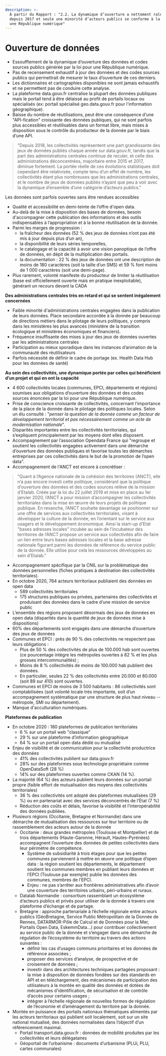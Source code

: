 ```yaml
---
description: >-
  À partir du Rapport : "2.2. La dynamique d’ouverture a nettement ralenti
  depuis 2017 et seule une minorité d’acteurs publics se conforme à la loi pour
  une République numérique"
---
```


# Ouverture de données

* Essoufflement de la dynamique d’ouverture des données et codes sources publics générée par la loi pour une République numérique.
* Pas de recensement exhaustif à jour des données et des codes sources publics qui permettrait de mesurer le taux d’ouverture de ces derniers. 
* Les dictionnaires et cartographies disponibles ne sont jamais exhaustifs et ne permettent pas de conduire cette analyse.
* La plateforme data.gouv.fr centralise la plupart des données publiques mais le portail tend à être délaissé au profit de portails locaux ou spécialisés \(ex: portail spécialisé geo.data.gouv.fr pour l'information géographique\). 
* Baisse du nombre de réutilisations, peut être une conséquence d’une "API-fication" croissante des données publiques, qui ne sont parfois plus accessibles et réutilisables dans un format libre, mais mises à disposition sous le contrôle du producteur de la donnée par le biais d’une API. 

> "Depuis 2018, les collectivités représentent une part grandissante des jeux de données publiés chaque année sur data.gouv.fr, tandis que la part des administrations centrales continue de reculer, et celle des administrations déconcentrées, majoritaire entre 2015 et 2017, diminue fortement. La portée réelle de ces évolutions statistiques doit cependant être relativisée, compte tenu d’un effet de nombre, les collectivités étant plus nombreuses que les administrations centrales, et le nombre de jeux de données publiés n’ayant que peu à voir avec la dynamique d’ensemble d’une catégorie d’acteurs publics."

Les données sont parfois ouvertes sans être rendues accessibles

* Qualité et accessibilité en demi-teinte de l’offre d'open data.
* Au-delà de la mise à disposition des bases de données, besoin d'accompagner cette publication des informations et des outils indispensables à l’appropriation et à la bonne réutilisation de la donnée.
* Parmi les marges de progression :
  * la fraîcheur des données \(52 % des jeux de données n’ont pas été mis à jour depuis plus d’un an\),
  * la disponibilité de leurs séries temporelles, 
  * le catalogage et la capacité à avoir une vision panoptique de l’offre de données, en dépit de la multiplication des portails. 
  * la documentation : 22 % des jeux de données ont une description de moins de 180 caractères \(soit la taille d’un SMS\) et 59 % font moins de 1 000 caractères \(soit une demi-page\).
* Plus rarement, volonté manifeste du producteur de limiter la réutilisation \(base est officiellement ouverte mais en pratique inexploitable\), générant un recours devant la CADA

**Des administrations centrales très en retard et qui se sentent inégalement concernées**

* Faible minorité d'administrations centrales engagées dans la publication de leurs données. Place secondaire accordée à la donnée par beaucoup de directions métiers dans le pilotage de leurs politiques, y compris dans les ministères les plus avancés \(ministère de la transition écologique et ministères économiques et financiers\). 
* Fréquence insuffisante des mises à jour des jeux de données ouvertes par les administrations centrales 
* Participation au mieux sporadique dans les instances d’animation de la communauté des réutilisateurs 
* Parfois nécessité de définir le cadre de portage \(ex. Health Data Hub pour les données de santé\)

**Au sein des collectivités, une dynamique portée par celles qui bénéficient d’un projet et qui en ont la capacité**

* 4 600 collectivités locales \(communes, EPCI, départements et régions\) soumises aux obligations d’ouverture des données et des codes sources énoncées par la loi pour une République numérique.
* Prise de conscience croissante de collectivités, concernant l’importance de la place de la donnée dans le pilotage des politiques locales. Selon un élu consulté : "_penser la question de la donnée comme un facteur de développement territorial et pas nécessairement comme un acte de modernisation nationale_".
* Disparités importantes entre les collectivités territoriales, qui s’expliquent principalement par les moyens dont elles disposent.
* Accompagnement par l’association Opendata France qui "regroupe et soutient les collectivités engagées activement dans une démarche d’ouverture des données publiques et favorise toutes les démarches entreprises par ces collectivités dans le but de la promotion de l’open data". 
* Accompagnement de l'ANCT est encore à concrétiser :

> "Quant à l’Agence nationale de la cohésion des territoires \(ANCT\), elle n’a pas encore investi cette politique, considérant que la politique d’ouverture des données et des codes sources relève de la mission d’Etalab. Créée par la loi du 22 juillet 2019 et mise en place au 1er janvier 2020, l’ANCT a pour mission d’accompagner les collectivités territoriales dans la mise en œuvre de leurs projets de politique publique. En revanche, l’ANCT souhaite davantage se positionner sur une offre de services aux collectivités territoriales, visant à développer la culture de la donnée, en l’orientant sur le service aux usagers et le développement économique. Ainsi la start-up d’Etat "bases adresses locales" incubée au sein de l’incubateur des territoires de l’ANCT propose un service aux collectivités afin de faire un lien entre leurs bases adresses locales et la base adresse nationale figurant parmi les données de référence du service public de la donnée. Elle utilise pour cela les ressources développées au sein d’Etalab."

* Accompagnement spécifique par la CNIL sur la problématique des données personnelles \(fiches pratiques à destination des collectivités territoriales\).
* En octobre 2020, 764 acteurs territoriaux publiaient des données en open data
  * 589 collectivités territoriales 
  * 175 structures publiques ou privées, partenaires des collectivités et produisant des données dans le cadre d’une mission de service public
* L’ensemble des régions proposent désormais des jeux de données en open data \(disparités dans la quantité de jeux de données mise à dispositions\)
* 60% des départements sont engagés dans une démarche d’ouverture des jeux de données 
* Communes et EPCI : près de 90 % des collectivités ne respectent pas leurs obligations :
  * Plus de 50 % des collectivités de plus de 100.000 hab sont ouvertes \(ce pourcentage intègre les métropoles ouvertes à 82 % et les plus grosses intercommunalités\) ;
  * Moins de 8 % collectivités de moins de 100.000 hab publient des données. 
  * En particulier, seules 22 % des collectivités entre 20.000 et 80.000 \(soit 89 sur 410\) sont ouvertes.
* Communes et EPCI de moins de 3 500 habitants : 86 collectivités sont comptabilisées \(soit volonté locale très importante, soit d’un accompagnement systématique par une structure de plus haut niveau --métropole, SMI ou département\).
* Manque d'acculturation numériques.

**Plateformes de publication**

* En octobre 2020 : 180 plateformes de publication territoriales
  * 6 % sur un portail web "classique"
  * 29 % sur une plateforme d’information géographique
  * 64 % sur un portail open data dédié ou mutualisé
* Enjeu de visibilité et de communication pour la collectivité productrice des données
  * 41% des collectivités publient sur data.gouv.fr
  * 28% sur des plateformes sous technologie propriétaire comme OpenDataSoft \(28 %\)
  * 14% sur des plateformes ouvertes comme CKAN \(14 %\).
* La majorité \(64 %\) des acteurs publient leurs données sur un portail propre \(faible effort de mutualisation des moyens des collectivités territoriales\)
  * 36 % des collectivités ont adopté des plateformes mutualisées \(29 %\) ou en partenariat avec des services déconcentrés de l’État \(7 %\)
  * Réduction des coûts et délais, favorise la visibilité et l’interopérabilité des données publiées.
* Plusieurs régions \(Occitanie, Bretagne et Normandie\) dans une démarche de mutualisation des ressources sur leur territoire ou de rassemblement des acteurs autour de la donnée 
  * Occitanie : deux grandes métropoles \(Toulouse et Montpellier\) et de trois départements \(Haute-Garonne, Hérault, Hautes-Pyrénées\) accompagnent l’ouverture des données de petites collectivités dans leur périmètre de compétence. 
    * Système de subsidiarité à trois étages pour que les petites communes parviennent à mettre en œuvre une politique d’open data : la région soutient les départements, le département soutient les communes membres en publiant leurs données et l’EPCI \(Toulouse par exemple\) publie les données des communes, membres de l’EPCI.
    * Enjeu : ne pas s’arrêter aux frontières administratives afin d’avoir une couverture des territoires urbains, péri-urbains et ruraux.
  * Datalab Normandie : consortium rassemblant un écosystème d’acteurs publics et privés pour utiliser de la donnée à travers une plateforme d’échange et de partage. 
  * Bretagne : approche partenariale à l’échelle régionale entre acteurs publics \(GéoBretagne, Service Public Métropolitain de la Donnée de Rennes, DATARMOR-Pôle de Calcul et de Données pour la Mer, Portails Open Data, EskemmData...\) pour contribuer collectivement au service public de la donnée et s’engager dans une démarche de régulation de l’écosystème du territoire au travers des actions suivantes : 
    * définir les cas d’usages communs prioritaires et les données de référence associées ;
    * proposer des services d’analyse, de prospective et de croisement de données ;
    * investir dans des architectures techniques partagées proposant : la mise à disposition de données fondées sur des standards en API et en téléchargement, des mécanismes de participation des utilisateurs à la montée en qualité des données et dotées de mécanismes d’identification, de sécurisation et de contrôle d’accès pour certains usages ; 
    * intégrer à l’échelle régionale de nouvelles formes de régulation de l’économie et d’aménagement du territoire par la donnée.
* Montée en puissance des portails nationaux thématiques alimentés par les acteurs territoriaux qui publient soit localement, soit sur un site national mutualisé, des données normalisées dans l’objectif d’un référencement maximal. 
  * Portail transport.data.gouv.fr : données de mobilité produites par les collectivités et leurs délégataires
  * Géoportail de l’urbanisme : documents d’urbanisme \(PLUi, PLU, cartes communales\)  

